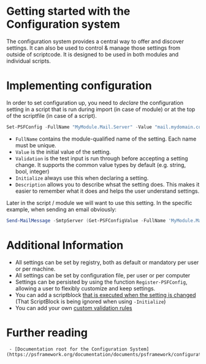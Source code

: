 # Getting started with the Configuration system

The configuration system provides a central way to offer and discover settings. It can also be used to control & manage those settings from outside of scriptcode. It is designed to be used in both modules and individual scripts.

# Implementing configuration

In order to set configuration up, you need to _declare_ the configuration setting in a script that is run during import (in case of module) or at the top of the scriptfile (in case of a script).

```powershell
Set-PSFConfig -FullName "MyModule.Mail.Server" -Value "mail.mydomain.com" -Validation string -Initialize -Description "Mail server used by the module to send alerts."
```

 - `FullName` contains the module-qualified name of the setting. Each name must be unique.
 - `Value` is the initial value of the setting.
 - `Validation` is the test input is run through before accepting a setting change. It supports the common value types by default (e.g. string, bool, integer)
 - `Initialize` always use this when declaring a setting.
 - `Description` allows you to describe whsat the setting does. This makes it easier to remember what it does and helps the user understand settings.

Later in the script / module we will want to use this setting. In the specific example, when sending an email obviously:

```powershell
Send-MailMessage -SmtpServer (Get-PSFConfigValue -FullName 'MyModule.Mail.Server' -Fallback 'mail.mydomain.com') # ...
```

# Additional Information

 - All settings can be set by registry, both as default or mandatory per user or per machine.
 - All settings can be set by configuration file, per user or per computer
 - Settings can be persisted by using the function `Register-PSFConfig`, allowing a user to flexibly customize and keep settings.
 - You can add a scriptblock [that is executed when the setting is changed](https://psframework.org/documentation/documents/psframework/configuration/handler.html) (That ScriptBlock is being ignored when using `-Initialize`)
 - You can add your own [custom validation rules](https://psframework.org/documentation/documents/psframework/configuration/validation.html)

# Further reading

```
 - [Documentation root for the Configuration System](https://psframework.org/documentation/documents/psframework/configuration.html)
```